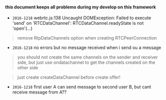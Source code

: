 #### this document keeps all problems during my develop on this framework

+ `2016-1218` webrtc.js:138 Uncaught DOMException: Failed to execute 'send' on 'RTCDataChannel': RTCDataChannel.readyState is not 'open'(…)
> remove RtpDataChannels option when creating RTCPeerConnection

+ `2016-1218` no errors but no message received when i send ou a message
> you should not create the same channels on the sender and receiver side, but just use ondatachannel to get the channels created on the other side 

> just create createDataChannel before create offer!

+ `2016-1218` first user A can send message to second user B, but cant receive message from A??